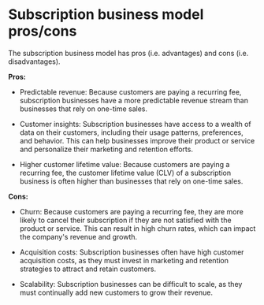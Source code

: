 # Subscription business model pros/cons

The subscription business model has pros (i.e. advantages) and cons (i.e. disadvantages).

**Pros:**

* Predictable revenue: Because customers are paying a recurring fee, subscription businesses have a more predictable revenue stream than businesses that rely on one-time sales.

* Customer insights: Subscription businesses have access to a wealth of data on their customers, including their usage patterns, preferences, and behavior. This can help businesses improve their product or service and personalize their marketing and retention efforts.

* Higher customer lifetime value: Because customers are paying a recurring fee, the customer lifetime value (CLV) of a subscription business is often higher than businesses that rely on one-time sales.

**Cons:**

* Churn: Because customers are paying a recurring fee, they are more likely to cancel their subscription if they are not satisfied with the product or service. This can result in high churn rates, which can impact the company's revenue and growth.

* Acquisition costs: Subscription businesses often have high customer acquisition costs, as they must invest in marketing and retention strategies to attract and retain customers.

* Scalability: Subscription businesses can be difficult to scale, as they must continually add new customers to grow their revenue.